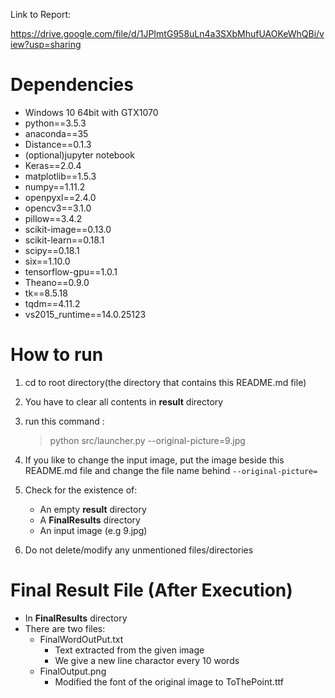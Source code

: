 Link to Report:

https://drive.google.com/file/d/1JPImtG958uLn4a3SXbMhufUAOKeWhQBi/view?usp=sharing

# Dependencies
* Windows 10 64bit with GTX1070
* python==3.5.3
* anaconda==35
* Distance==0.1.3
* (optional)jupyter notebook
* Keras==2.0.4
* matplotlib==1.5.3
* numpy==1.11.2
* openpyxl==2.4.0
* opencv3==3.1.0
* pillow==3.4.2
* scikit-image==0.13.0
* scikit-learn==0.18.1
* scipy==0.18.1
* six==1.10.0
* tensorflow-gpu==1.0.1
* Theano==0.9.0
* tk==8.5.18
* tqdm==4.11.2
* vs2015_runtime==14.0.25123

# How to run
1. cd to root directory(the directory that contains this README.md file)
2. You have to clear all contents in **result** directory
3. run this command :
    >python src/launcher.py --original-picture=9.jpg

4. If you like to change the input image, put the image beside this README.md file and change the file name behind `--original-picture=`
5. Check for the existence of: 
    * An empty **result** directory
    * A **FinalResults** directory
    * An input image (e.g 9.jpg)
6. Do not delete/modify any unmentioned files/directories

# Final Result File (After Execution)
* In **FinalResults** directory
* There are two files: 
    * FinalWordOutPut.txt
        * Text extracted from the given image
        * We give a new line charactor every 10 words
    * FinalOutput.png
        * Modified the font of the original image to ToThePoint.ttf 
